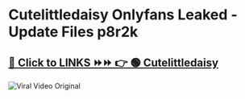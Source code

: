 
 # Cutelittledaisy Onlyfans Leaked - Update Files p8r2k

## <h2><a href="https://clipsfans.com/Cutelittledaisy&ref=git">🔗 Click to LINKS ⏩⏩ 👉 🟢 Cutelittledaisy </a></h2>

<a href="https://clipsfans.com/Cutelittledaisy&ref=git" rel="nofollow" data-target="animated-image.originalLink"><img src="https://i.ibb.co.com/xMMVF88/686577567.gif" alt="Viral Video Original" style="max-width: 100%; display: inline-block;" data-target="animated-image.originalImage"></a>

